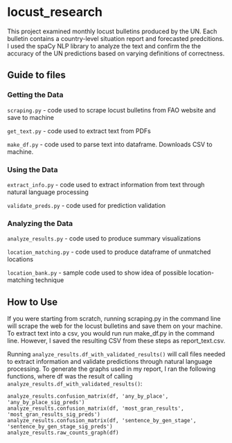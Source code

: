 # locust_research
This project examined monthly locust bulletins produced by the UN. Each bulletin contains a country-level situation report and 
forecasted predcitions. I used the spaCy NLP library to analyze the text and confirm the the accuracy of the UN predictions based on varying definitions of correctness.
## Guide to files  
### Getting the Data
  
`scraping.py` - code used to scrape locust bulletins from FAO website and save to machine  
  
`get_text.py` - code used to extract text from PDFs  
  
`make_df.py` - code used to parse text into dataframe. Downloads CSV to machine.  

### Using the Data
  
`extract_info.py` - code used to extract information from text through natural language processing  
  
`validate_preds.py` - code used for prediction validation  
  
### Analyzing the Data
  
`analyze_results.py` - code used to produce summary visualizations  
  
`location_matching.py` - code used to produce dataframe of unmatched locations  
  
`location_bank.py` - sample code used to show idea of possible location-matching technique
  
## How to Use
If you were starting from scratch, running scraping.py in the command line will scrape the web for the locust bulletins and save them on your machine. To extract text into a csv, 
you would run run make_df.py in the command line. However, I saved the resulting CSV from these steps as report_text.csv.  

Running `analyze_results.df_with_validated_results()` will call files needed to extract information and validate predictions through natural language processing. To generate the graphs used in my report, I ran the following functions, where df was the result of calling `analyze_results.df_with_validated_results()`:  
  
`analyze_results.confusion_matrix(df, 'any_by_place', 'any_by_place_sig_preds')`  
`analyze_results.confusion_matrix(df, 'most_gran_results', 'most_gran_results_sig_preds')`  
`analyze_results.confusion_matrix(df, 'sentence_by_gen_stage', 'sentence_by_gen_stage_sig_preds')`  
`analyze_results.raw_counts_graph(df)`  

